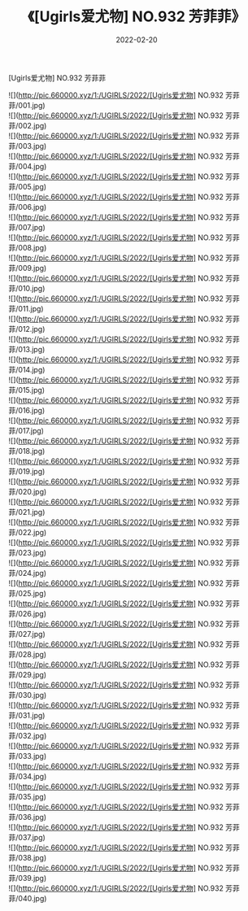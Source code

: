 ﻿---
layout: post
title:  《[Ugirls爱尤物] NO.932 芳菲菲》
date:   2022-02-20
img: http://pic.660000.xyz/1:/UGIRLS/2022/[Ugirls爱尤物] NO.932 芳菲菲/000.jpg
categories: [美女, 清纯, 唯美]
---

[Ugirls爱尤物] NO.932 芳菲菲

 ![](http://pic.660000.xyz/1:/UGIRLS/2022/[Ugirls爱尤物] NO.932 芳菲菲/001.jpg) <br>![](http://pic.660000.xyz/1:/UGIRLS/2022/[Ugirls爱尤物] NO.932 芳菲菲/002.jpg) <br>![](http://pic.660000.xyz/1:/UGIRLS/2022/[Ugirls爱尤物] NO.932 芳菲菲/003.jpg) <br>![](http://pic.660000.xyz/1:/UGIRLS/2022/[Ugirls爱尤物] NO.932 芳菲菲/004.jpg) <br>![](http://pic.660000.xyz/1:/UGIRLS/2022/[Ugirls爱尤物] NO.932 芳菲菲/005.jpg) <br>![](http://pic.660000.xyz/1:/UGIRLS/2022/[Ugirls爱尤物] NO.932 芳菲菲/006.jpg) <br>![](http://pic.660000.xyz/1:/UGIRLS/2022/[Ugirls爱尤物] NO.932 芳菲菲/007.jpg) <br>![](http://pic.660000.xyz/1:/UGIRLS/2022/[Ugirls爱尤物] NO.932 芳菲菲/008.jpg) <br>![](http://pic.660000.xyz/1:/UGIRLS/2022/[Ugirls爱尤物] NO.932 芳菲菲/009.jpg) <br>![](http://pic.660000.xyz/1:/UGIRLS/2022/[Ugirls爱尤物] NO.932 芳菲菲/010.jpg) <br>![](http://pic.660000.xyz/1:/UGIRLS/2022/[Ugirls爱尤物] NO.932 芳菲菲/011.jpg) <br>![](http://pic.660000.xyz/1:/UGIRLS/2022/[Ugirls爱尤物] NO.932 芳菲菲/012.jpg) <br>![](http://pic.660000.xyz/1:/UGIRLS/2022/[Ugirls爱尤物] NO.932 芳菲菲/013.jpg) <br>![](http://pic.660000.xyz/1:/UGIRLS/2022/[Ugirls爱尤物] NO.932 芳菲菲/014.jpg) <br>![](http://pic.660000.xyz/1:/UGIRLS/2022/[Ugirls爱尤物] NO.932 芳菲菲/015.jpg) <br>![](http://pic.660000.xyz/1:/UGIRLS/2022/[Ugirls爱尤物] NO.932 芳菲菲/016.jpg) <br>![](http://pic.660000.xyz/1:/UGIRLS/2022/[Ugirls爱尤物] NO.932 芳菲菲/017.jpg) <br>![](http://pic.660000.xyz/1:/UGIRLS/2022/[Ugirls爱尤物] NO.932 芳菲菲/018.jpg) <br>![](http://pic.660000.xyz/1:/UGIRLS/2022/[Ugirls爱尤物] NO.932 芳菲菲/019.jpg) <br>![](http://pic.660000.xyz/1:/UGIRLS/2022/[Ugirls爱尤物] NO.932 芳菲菲/020.jpg) <br>![](http://pic.660000.xyz/1:/UGIRLS/2022/[Ugirls爱尤物] NO.932 芳菲菲/021.jpg) <br>![](http://pic.660000.xyz/1:/UGIRLS/2022/[Ugirls爱尤物] NO.932 芳菲菲/022.jpg) <br>![](http://pic.660000.xyz/1:/UGIRLS/2022/[Ugirls爱尤物] NO.932 芳菲菲/023.jpg) <br>![](http://pic.660000.xyz/1:/UGIRLS/2022/[Ugirls爱尤物] NO.932 芳菲菲/024.jpg) <br>![](http://pic.660000.xyz/1:/UGIRLS/2022/[Ugirls爱尤物] NO.932 芳菲菲/025.jpg) <br>![](http://pic.660000.xyz/1:/UGIRLS/2022/[Ugirls爱尤物] NO.932 芳菲菲/026.jpg) <br>![](http://pic.660000.xyz/1:/UGIRLS/2022/[Ugirls爱尤物] NO.932 芳菲菲/027.jpg) <br>![](http://pic.660000.xyz/1:/UGIRLS/2022/[Ugirls爱尤物] NO.932 芳菲菲/028.jpg) <br>![](http://pic.660000.xyz/1:/UGIRLS/2022/[Ugirls爱尤物] NO.932 芳菲菲/029.jpg) <br>![](http://pic.660000.xyz/1:/UGIRLS/2022/[Ugirls爱尤物] NO.932 芳菲菲/030.jpg) <br>![](http://pic.660000.xyz/1:/UGIRLS/2022/[Ugirls爱尤物] NO.932 芳菲菲/031.jpg) <br>![](http://pic.660000.xyz/1:/UGIRLS/2022/[Ugirls爱尤物] NO.932 芳菲菲/032.jpg) <br>![](http://pic.660000.xyz/1:/UGIRLS/2022/[Ugirls爱尤物] NO.932 芳菲菲/033.jpg) <br>![](http://pic.660000.xyz/1:/UGIRLS/2022/[Ugirls爱尤物] NO.932 芳菲菲/034.jpg) <br>![](http://pic.660000.xyz/1:/UGIRLS/2022/[Ugirls爱尤物] NO.932 芳菲菲/035.jpg) <br>![](http://pic.660000.xyz/1:/UGIRLS/2022/[Ugirls爱尤物] NO.932 芳菲菲/036.jpg) <br>![](http://pic.660000.xyz/1:/UGIRLS/2022/[Ugirls爱尤物] NO.932 芳菲菲/037.jpg) <br>![](http://pic.660000.xyz/1:/UGIRLS/2022/[Ugirls爱尤物] NO.932 芳菲菲/038.jpg) <br>![](http://pic.660000.xyz/1:/UGIRLS/2022/[Ugirls爱尤物] NO.932 芳菲菲/039.jpg) <br>![](http://pic.660000.xyz/1:/UGIRLS/2022/[Ugirls爱尤物] NO.932 芳菲菲/040.jpg) <br>
